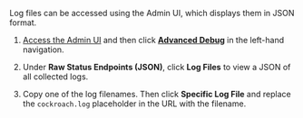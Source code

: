 Log files can be accessed using the Admin UI, which displays them in JSON format.

1. [Access the Admin UI](admin-ui-access-and-navigate.html#access-the-admin-ui) and then click [**Advanced Debug**](admin-ui-debug-pages.html) in the left-hand navigation.

2. Under **Raw Status Endpoints (JSON)**, click **Log Files** to view a JSON of all collected logs.

3. Copy one of the log filenames. Then click **Specific Log File** and replace the `cockroach.log` placeholder in the URL with the filename.
